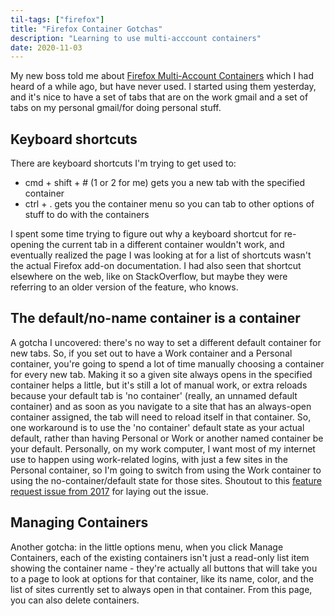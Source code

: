 ```yaml
---
til-tags: ["firefox"]
title: "Firefox Container Gotchas"
description: "Learning to use multi-acccount containers"
date: 2020-11-03
---
```


My new boss told me about [Firefox Multi-Account Containers](https://addons.mozilla.org/en-US/firefox/addon/multi-account-containers/) which I had heard of a while ago, but have never used. I started using them yesterday, and it's nice to have a set of tabs that are on the work gmail and a set of tabs on my personal gmail/for doing personal stuff.

## Keyboard shortcuts 
There are keyboard shortcuts I'm trying to get used to:
- cmd + shift + # (1 or 2 for me) gets you a new tab with the specified container
- ctrl + . gets you the container menu so you can tab to other options of stuff to do with the containers

I spent some time trying to figure out why a keyboard shortcut for re-opening the current tab in a different container wouldn't work, and eventually realized the page I was looking at for a list of shortcuts wasn't the actual Firefox add-on documentation. I had also seen that shortcut elsewhere on the web, like on StackOverflow, but maybe they were referring to an older version of the feature, who knows. 

## The default/no-name container is a container
A gotcha I uncovered: there's no way to set a different default container for new tabs. So, if you set out to have a Work container and a Personal container, you're going to spend a lot of time manually choosing a container for every new tab. Making it so a given site always opens in the specified container helps a little, but it's still a lot of manual work, or extra reloads because your default tab is 'no container' (really, an unnamed default container) and as soon as you navigate to a site that has an always-open container assigned, the tab will need to reload itself in that container. So, one workaround is to use the 'no container' default state as your actual default, rather than having Personal or Work or another named container be your default. Personally, on my work computer, I want most of my internet use to happen using work-related logins, with just a few sites in the Personal container, so I'm going to switch from using the Work container to using the no-container/default state for those sites. Shoutout to this [feature request issue from 2017](https://github.com/mozilla/multi-account-containers/issues/356) for laying out the issue.

## Managing Containers
Another gotcha: in the little options menu, when you click Manage Containers, each of the existing containers isn't just a read-only list item showing the container name - they're actually all buttons that will take you to a page to look at options for that container, like its name, color, and the list of sites currently set to always open in that container. From this page, you can also delete containers.
